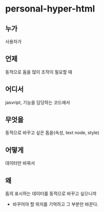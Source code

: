 # personal-hyper-html

## 누가

사용자가

## 언제 

동적으로 돔을 많이 조작이 필요할 때

## 어디서

jasvript, 기능을 담당하는 코드에서 

##  무엇을

동적으로 바꾸고 싶은 돔을(속성, text node, style)

## 어떻게

데이터만 바꿔서

## 왜 

돔의 표시하는 데이터를 동적으로 바꾸고 싶으니까

* 바꾸어야 할 위치를 기억하고 그 부분만 바꾼다.


